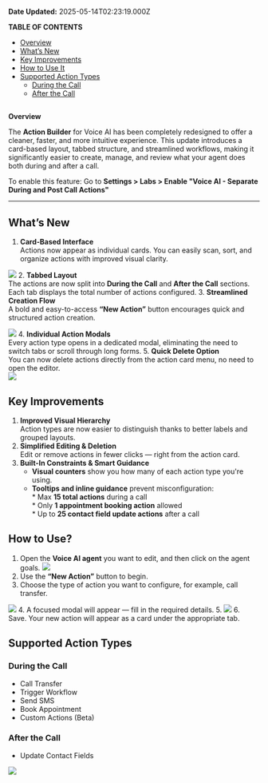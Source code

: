 **Date Updated:** 2025-05-14T02:23:19.000Z

  
**TABLE OF CONTENTS**

* [Overview](#%E2%80%8B%E2%80%8BOverview)
* [What’s New](#What%E2%80%99s-New)
* [Key Improvements](#Key-Improvements)
* [How to Use It](#How-to-Use-It)
* [Supported Action Types](#Supported-Action-Types)  
   * [During the Call](#During-the-Call)  
   * [After the Call](#After-the-Call)

##   
  
**Overview**

  
The **Action Builder** for Voice AI has been completely redesigned to offer a cleaner, faster, and more intuitive experience. This update introduces a card-based layout, tabbed structure, and streamlined workflows, making it significantly easier to create, manage, and review what your agent does both during and after a call.
  
  
To enable this feature: Go to **Settings > Labs > Enable "Voice AI - Separate During and Post Call Actions"**

---

## **What’s New**

1. **Card-Based Interface**  
Actions now appear as individual cards. You can easily scan, sort, and organize actions with improved visual clarity.  
    
_![](https://s3.amazonaws.com/cdn.freshdesk.com/data/helpdesk/attachments/production/155046578046/original/3RvCiXMNSA2LtzG8exuGG0j1BJw0PbHxmA.png?1747168856)_
2. **Tabbed Layout**  
The actions are now split into **During the Call** and **After the Call** sections. Each tab displays the total number of actions configured.
3. **Streamlined Creation Flow**  
A bold and easy-to-access **“New Action”** button encourages quick and structured action creation.  
    
![](https://s3.amazonaws.com/cdn.freshdesk.com/data/helpdesk/attachments/production/155046578089/original/3Njbttz4ii9VZ92LIuRU7Y2X5V-Rt_NZAw.jpeg?1747168934)
4. **Individual Action Modals**  
Every action type opens in a dedicated modal, eliminating the need to switch tabs or scroll through long forms.
5. **Quick Delete Option**  
You can now delete actions directly from the action card menu, no need to open the editor.  
![](https://s3.amazonaws.com/cdn.freshdesk.com/data/helpdesk/attachments/production/155046578104/original/vgrUiUJ44ABEyIWPDFmNZo4UTNYOadf1Nw.png?1747168957)

  
## Key Improvements

1. **Improved Visual Hierarchy**  
Action types are now easier to distinguish thanks to better labels and grouped layouts.
2. **Simplified Editing & Deletion**  
Edit or remove actions in fewer clicks — right from the action card.
3. **Built-In Constraints & Smart Guidance**  
   * **Visual counters** show you how many of each action type you're using.  
   * **Tooltips and inline guidance** prevent misconfiguration:  
         * Max **15 total actions** during a call  
         * Only **1 appointment booking action** allowed  
         * Up to **25 contact field update actions** after a call

## **How to Use?**

1. Open the **Voice AI agent** you want to edit, and then click on the agent goals. ![](https://s3.amazonaws.com/cdn.freshdesk.com/data/helpdesk/attachments/production/155046578309/original/LnlppK9UioCFblywgVW74xqac-R4-U82DA.png?1747169559)
2. Use the **“New Action”** button to begin.
3. Choose the type of action you want to configure, for example, call transfer.  
    
![](https://s3.amazonaws.com/cdn.freshdesk.com/data/helpdesk/attachments/production/155046578145/original/SPCvamI8apQzIMDBQ5UUxk-wYrHglXGwIg.png?1747169092)
4. A focused modal will appear — fill in the required details.
5. ![](https://s3.amazonaws.com/cdn.freshdesk.com/data/helpdesk/attachments/production/155046578199/original/YTKC_vkUNW-LdoHEXEkoqx10OqlDHPPDGA.png?1747169227)
6. Save. Your new action will appear as a card under the appropriate tab.

  
## **Supported Action Types**

### During the Call

* Call Transfer
* Trigger Workflow
* Send SMS
* Book Appointment
* Custom Actions (Beta)

### After the Call

* Update Contact Fields

  
![](https://s3.amazonaws.com/cdn.freshdesk.com/data/helpdesk/attachments/production/155046578263/original/3HRS6002J0G6csS-Q6MWpGPDkXd5v8-rHg.jpeg?1747169446)
  
  